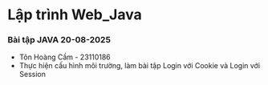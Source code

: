 # Lập trình Web_Java 
### Bài tập JAVA 20-08-2025
- Tôn Hoàng Cầm - 23110186
- Thực hiện cấu hình môi trường, làm bài tập Login với Cookie và Login với Session

